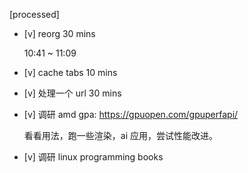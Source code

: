 [processed]

* [v] reorg 30 mins

    10:41 ~ 11:09

* [v] cache tabs 10 mins

* [v] 处理一个 url 30 mins

* [v] 调研 amd gpa: <https://gpuopen.com/gpuperfapi/>

    看看用法，跑一些渲染，ai 应用，尝试性能改进。

* [v] 调研 linux programming books